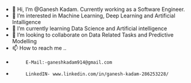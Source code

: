 - 👋 Hi, I’m @Ganesh Kadam. Currently working as a Software Engineer.
- 👀 I’m interested in Machine Learning, Deep Learning and Artificial Intalligence
- 🌱 I’m currently learning Data Science and Artificial intelligence 
- 💞️ I’m looking to collaborate on Data Related Tasks and Predictive Modelling 
- 📫 How to reach me ..
-          E-Mail:-ganeshkadam914@gmail.com
-          LinkedIN- www.linkedin.com/in/ganesh-kadam-286253228/

<!---
ganeshkadam07/ganeshkadam07 is a ✨ special ✨ repository because its `README.md` (this file) appears on your GitHub profile.
You can click the Preview link to take a look at your changes.
--->
